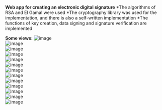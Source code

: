 **Web app for creating an electronic digital signature**
*The algorithms of RSA and El Gamal were used
*The cryptography library was used for the implementation, and there is also a self-written implementation
*The functions of key creation, data signing and signature verification are implemented

**Some views:**
![image](https://github.com/17neverends/RSA-EG-app/assets/118381764/ef33fceb-afbe-4ec0-9432-38e48778c787)
<br>
![image](https://github.com/17neverends/RSA-EG-app/assets/118381764/88549dba-39e2-4e35-aded-b890557f9c88)
<br>
![image](https://github.com/17neverends/RSA-EG-app/assets/118381764/bbc4eda0-b535-481a-8826-ded6ee4ee200)
<br>
![image](https://github.com/17neverends/RSA-EG-app/assets/118381764/6276da50-ce5b-4345-be96-21552b34f941)
<br>
![image](https://github.com/17neverends/RSA-EG-app/assets/118381764/14cfdd7f-a0b1-4221-a017-3c490a48eb12)
<br>
![image](https://github.com/17neverends/RSA-EG-app/assets/118381764/b954e911-2501-4781-a030-cef6b377d9aa)
<br>
![image](https://github.com/17neverends/RSA-EG-app/assets/118381764/be95408a-5d71-4bcc-84d5-c72df4318214)
<br>
![image](https://github.com/17neverends/RSA-EG-app/assets/118381764/bc459302-78e0-4e9a-b1f6-32450116699e)
<br>
![image](https://github.com/17neverends/RSA-EG-app/assets/118381764/457bdd35-eb27-4325-b629-e362951231e9)
<br>
![image](https://github.com/17neverends/RSA-EG-app/assets/118381764/6de844b9-dd27-40db-9148-3f840f76871f)
<br>
![image](https://github.com/17neverends/RSA-EG-app/assets/118381764/40be9e65-b41b-4f27-bbed-aa887f553695)
<br>
![image](https://github.com/17neverends/RSA-EG-app/assets/118381764/6e475b74-9aeb-49ae-a541-dac166cdcfec)
<br>
![image](https://github.com/17neverends/RSA-EG-app/assets/118381764/280ec51b-76f3-444f-b8d7-48b1fe77b5b1)
